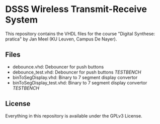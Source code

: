 # DSSS Wireless Transmit-Receive System
This repository contains the VHDL files for the course "Digital Synthese: pratica" by Jan Meel (KU Leuven, Campus De Nayer).

## Files
- debounce.vhd: Debouncer for push buttons
- debounce_test.vhd: Debouncer for push buttons _TESTBENCH_
- binToSegDisplay.vhd: Binary to 7 segment display convertor
- binToSegDisplay_test.vhd: Binary to 7 segment display convertor _TESTBENCH_

## License
Everything in this repository is available under the GPLv3 License.

